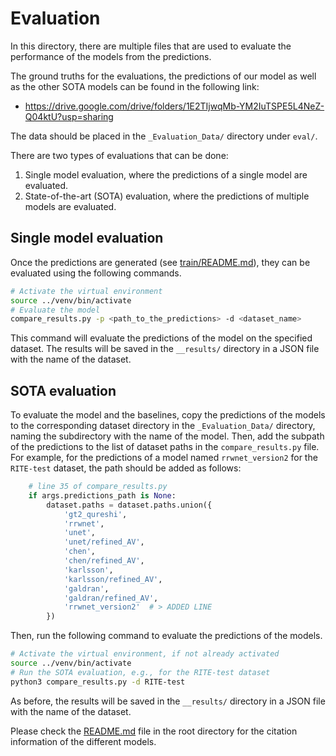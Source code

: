 # Evaluation

In this directory, there are multiple files that are used to evaluate the performance of the models from the predictions.

The ground truths for the evaluations, the predictions of our model as well as the other SOTA models can be found in the following link:
- <https://drive.google.com/drive/folders/1E2TIjwqMb-YM2IuTSPE5L4NeZ-Q04ktU?usp=sharing>

The data should be placed in the `_Evaluation_Data/` directory under `eval/`.


There are two types of evaluations that can be done:
1. Single model evaluation, where the predictions of a single model are evaluated.
2. State-of-the-art (SOTA) evaluation, where the predictions of multiple models are evaluated.


## Single model evaluation

Once the predictions are generated (see [train/README.md](../train/README.md)), they can be evaluated using the following commands.

```bash
# Activate the virtual environment
source ../venv/bin/activate
# Evaluate the model
compare_results.py -p <path_to_the_predictions> -d <dataset_name>
```

This command will evaluate the predictions of the model on the specified dataset. The results will be saved in the `__results/` directory in a JSON file with the name of the dataset.


## SOTA evaluation


To evaluate the model and the baselines, copy the predictions of the models to the corresponding dataset directory in the `_Evaluation_Data/` directory, naming the subdirectory with the name of the model. Then, add the subpath of the predictions to the list of dataset paths in the `compare_results.py` file. For example, for the predictions of a model named `rrwnet_version2` for the `RITE-test` dataset, the path should be added as follows:

```python
    # line 35 of compare_results.py
    if args.predictions_path is None:
        dataset.paths = dataset.paths.union({
            'gt2_qureshi',
            'rrwnet',
            'unet',
            'unet/refined_AV',
            'chen',
            'chen/refined_AV',
            'karlsson',
            'karlsson/refined_AV',
            'galdran',
            'galdran/refined_AV',
            'rrwnet_version2'  # > ADDED LINE
        })
```

Then, run the following command to evaluate the predictions of the models.

```bash
# Activate the virtual environment, if not already activated
source ../venv/bin/activate
# Run the SOTA evaluation, e.g., for the RITE-test dataset
python3 compare_results.py -d RITE-test
```

As before, the results will be saved in the `__results/` directory in a JSON file with the name of the dataset.


Please check the [README.md](../README.md) file in the root directory for the citation information of the different models.
